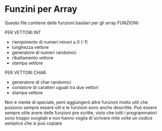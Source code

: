 # Funzini per Array 
Questo file contiene delle funzioni basilari per gli array
FUNZIONI:

PER VETTORI INT
  - riempimento di numeri minori a 0 (-1)
  - lunghezza vettore
  - generatore di numeri randomici
  - ribaltamento vettore
  - stampa vettore

PER VETTORI CHAR
  - generatore di char randomici
  - contatore di caratteri uguali tra due vettori
  - stampa vettore

Non è niente di speciale, però aggiungerò altre funzioni molto utili
che possono sempre essere util e le funzioni sono anche descritte.
Può essere sempre utile avere delle funzioni pre scritte, visto che
tutti i programmatori sono troppo svogliati e non hanno voglia di
scrivere mile volte un codice semplice che si può copiare
